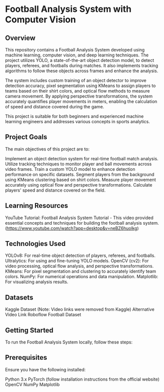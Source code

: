 # Football Analysis System with Computer Vision

## Overview
This repository contains a Football Analysis System developed using machine learning, computer vision, and deep learning techniques. The project utilizes YOLO, a state-of-the-art object detection model, to detect players, referees, and footballs during matches. It also implements tracking algorithms to follow these objects across frames and enhance the analysis.

The system includes custom training of an object detector to improve detection accuracy, pixel segmentation using KMeans to assign players to teams based on their shirt colors, and optical flow methods to measure camera movement. By applying perspective transformations, the system accurately quantifies player movements in meters, enabling the calculation of speed and distance covered during the game.

This project is suitable for both beginners and experienced machine learning engineers and addresses various concepts in sports analytics.

## Project Goals
The main objectives of this project are to:

Implement an object detection system for real-time football match analysis.
Utilize tracking techniques to monitor player and ball movements across video frames.
Train a custom YOLO model to enhance detection performance on specific datasets.
Segment players from the background using KMeans clustering based on shirt colors.
Measure player movement accurately using optical flow and perspective transformations.
Calculate players' speed and distance covered on the field.

## Learning Resources
YouTube Tutorial: Football Analysis System Tutorial - This video provided essential concepts and techniques for building the football analysis system. (https://www.youtube.com/watch?app=desktop&v=neBZ6huolkg)

## Technologies Used
YOLOv8: For real-time object detection of players, referees, and footballs.
Ultralytics: For using and fine-tuning YOLO models.
OpenCV (cv2): For video processing, optical flow analysis, and perspective transformations.
KMeans: For pixel segmentation and clustering to accurately identify team colors.
NumPy: For numerical operations and data manipulation.
Matplotlib: For visualizing analysis results.

## Datasets
Kaggle Dataset (Note: Video links were removed from Kaggle)
Alternative Video Link
Roboflow Football Dataset

## Getting Started
To run the Football Analysis System locally, follow these steps:

## Prerequisites
Ensure you have the following installed:

Python 3.x
PyTorch (follow installation instructions from the official website)
OpenCV
NumPy
Matplotlib
